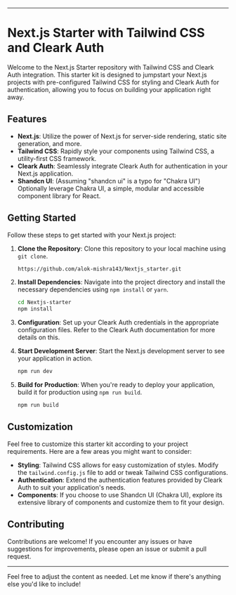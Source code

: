 

---

# Next.js Starter with Tailwind CSS and Cleark Auth

Welcome to the Next.js Starter repository with Tailwind CSS and Cleark Auth integration. This starter kit is designed to jumpstart your Next.js projects with pre-configured Tailwind CSS for styling and Cleark Auth for authentication, allowing you to focus on building your application right away.

## Features

- **Next.js**: Utilize the power of Next.js for server-side rendering, static site generation, and more.
- **Tailwind CSS**: Rapidly style your components using Tailwind CSS, a utility-first CSS framework.
- **Cleark Auth**: Seamlessly integrate Cleark Auth for authentication in your Next.js application.
- **Shandcn UI**: (Assuming "shandcn ui" is a typo for "Chakra UI") Optionally leverage Chakra UI, a simple, modular and accessible component library for React.

## Getting Started

Follow these steps to get started with your Next.js project:

1. **Clone the Repository**: Clone this repository to your local machine using `git clone`.

    ```bash
    https://github.com/alok-mishra143/Nextjs_starter.git
    ```

2. **Install Dependencies**: Navigate into the project directory and install the necessary dependencies using `npm install` or `yarn`.

    ```bash
    cd Nextjs-starter
    npm install
    ```

3. **Configuration**: Set up your Cleark Auth credentials in the appropriate configuration files. Refer to the Cleark Auth documentation for more details on this.

4. **Start Development Server**: Start the Next.js development server to see your application in action.

    ```bash
    npm run dev
    ```

5. **Build for Production**: When you're ready to deploy your application, build it for production using `npm run build`.

    ```bash
    npm run build
    ```

## Customization

Feel free to customize this starter kit according to your project requirements. Here are a few areas you might want to consider:

- **Styling**: Tailwind CSS allows for easy customization of styles. Modify the `tailwind.config.js` file to add or tweak Tailwind CSS configurations.
- **Authentication**: Extend the authentication features provided by Cleark Auth to suit your application's needs.
- **Components**: If you choose to use Shandcn UI (Chakra UI), explore its extensive library of components and customize them to fit your design.

## Contributing

Contributions are welcome! If you encounter any issues or have suggestions for improvements, please open an issue or submit a pull request.



---

Feel free to adjust the content as needed. Let me know if there's anything else you'd like to include!
